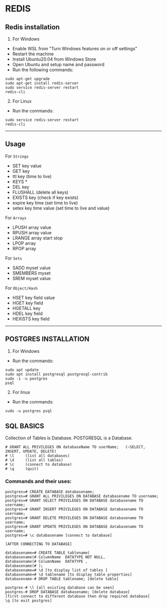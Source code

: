 # REDIS

## Redis installation

1. For Windows

- Enable WSL from "Turn Windows features on or off settings"
- Restart the machine
- Install Ubuntu20.04 from Windows Store
- Open Ubuntu and setup name and password
- Run the following commands:

```
sudo apt-get upgrade
sudo apt-get install redis-server
sudo service redis-server restart
redis-cli
```

2. For Linux

- Run the commands:

```
sudo service redis-server restart
redis-cli
```

---

## Usage

For `Strings`

- SET key value
- GET key
- ttl key (time to live)
- KEYS \*
- DEL key
- FLUSHALL (delete all keys)
- EXISTS key (check if key exists)
- expire key time (set time to live)
- setex key time value (set time to live and value)

For `Arrays`

- LPUSH array value
- RPUSH array value
- LRANGE array start stop
- LPOP array
- RPOP array

For `Sets`

- SADD myset value
- SMEMBERS myset
- SREM myset value

For `Object/Hash`

- HSET key field value
- HGET key field
- HGETALL key
- HDEL key field
- HEXISTS key field

---

## POSTGRES INSTALLATION

1. For Windows

- Run the commands:

```
sudo apt update
sudo apt install postgresql postgresql-contrib
sudo -i -u postgres
psql
```

2. For linux

- Run the commands:

```
sudo -u postgres psql
```

## SQL BASICS

Collection of Tables is Database.
POSTGRESQL is a Database.

```
# GRANT ALL PRIVILEGES ON databaseName TO userName;   (~SELECT, INSERT, UPDATE, DELETE)
# \l     (list all databases)
# \d     (list all tables)
# \c     (connect to database)
# \q     (quit)
```

### Commands and their uses:

```
postgres=# CREATE DATABASE databasename;
postgres=# GRANT ALL PRIVILEGES ON DATABASE databasename TO username;
postgres=# GRANT SELECT PRIVILEGES ON DATABASE databasename TO username;
postgres=# GRANT INSERT PRIVILEGES ON DATABASE databasename TO username;
postgres=# GRANT DELETE PRIVILEGES ON DATABASE databasename TO username;
postgres=# GRANT UPDATE PRIVILEGES ON DATABASE databasename TO username;
postgres=# \c databasename [connect to database]

[AFTER CONNECTING TO DATABASE]

databasename=# CREATE TABLE tablename(
databasename(# ColumnName  DATATYPE NOT NULL,
databasename(# ColumnName  DATATYPE ,
databasename(# );
databasename=# \d [to display list of tables ]
databasename=# \d tablename [to display table properties]
databasename-# DROP TABLE tablename; [delete table]

postgres-# \l [all existing database can be seen]
postgres-# DROP DATABASE databasename; [delete database]
[first connect to different database then drop required database]
\q [to exit postgres]
```
